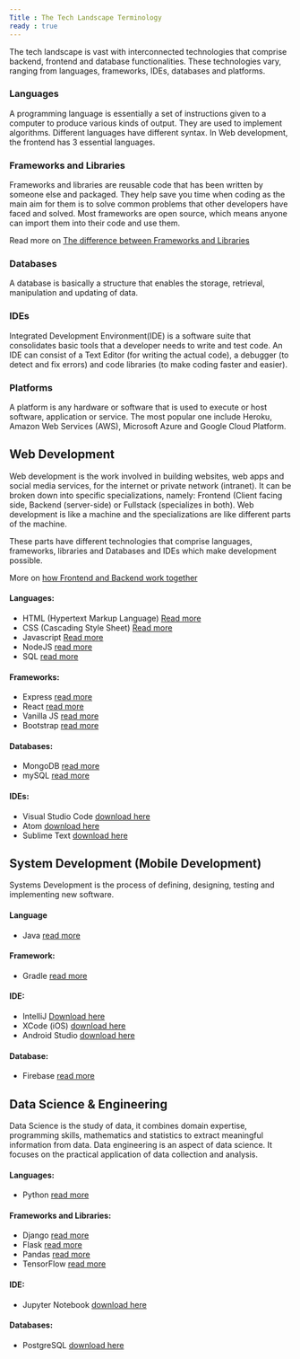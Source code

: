 ```yaml
---
Title : The Tech Landscape Terminology
ready : true
---
```


The tech landscape is vast with interconnected technologies that comprise backend, frontend and database functionalities. These technologies vary, ranging from languages, frameworks, IDEs, databases and platforms.  

### Languages
A programming language is essentially a set of instructions given to a computer to produce various kinds of output. They are used to implement algorithms. Different languages have different syntax. In Web development, the frontend has 3 essential languages.

### Frameworks and Libraries
Frameworks and libraries are reusable code that has been written by someone else and packaged. They help save you time when coding as the main aim for them is to solve common problems that other developers have faced and solved. Most frameworks are open source, which means anyone can import them into their code and use them.


Read more on [The difference between Frameworks and Libraries](https://www.freecodecamp.org/news/the-difference-between-a-framework-and-a-library-bd133054023f/)


### Databases
A database is basically a structure that enables the storage, retrieval, manipulation and updating of data.

### IDEs
Integrated Development Environment(IDE) is a software suite that consolidates basic tools that a developer needs to write and test code. An IDE can consist of a Text Editor (for writing the actual code), a debugger (to detect and fix errors) and code libraries (to make coding faster and easier). 

### Platforms
A platform is any hardware or software that is used to execute or host software, application or service. The most popular one include Heroku, Amazon Web Services (AWS), Microsoft Azure and Google Cloud Platform.


## Web Development 

Web development is the work involved in building websites, web apps and social media services, for the internet or private network (intranet). It can be broken down into specific specializations, namely: Frontend (Client facing side, Backend (server-side)  or Fullstack (specializes in both). Web development is like a machine and the specializations are like different parts of the machine. 

These parts have different technologies that comprise languages, frameworks, libraries and Databases and IDEs which make development possible.

More on [how Frontend and Backend work together](https://www.quora.com/How-do-front-end-and-back-end-technologies-work-together)
#### Languages:

* HTML (Hypertext Markup Language) [Read more](https://www.w3schools.com/html/)
* CSS (Cascading Style Sheet) [Read more](https://www.w3schools.com/css/)
* Javascript [Read more](https://www.javascript.com/)
* NodeJS [read more](https://nodejs.org/en/)
* SQL [read more](https://www.w3schools.com/sql/sql_intro.asp)

#### Frameworks:
* Express [read more](https://expressjs.com/)
* React [read more](https://reactjs.org/)
* Vanilla JS [read more](http://vanilla-js.com/)
* Bootstrap [read more](https://getbootstrap.com/)

#### Databases:
* MongoDB [read more](https://www.mongodb.com/)
* mySQL [read more](https://www.mysql.com/)


#### IDEs:
* Visual Studio Code [download here](https://code.visualstudio.com/)
* Atom [download here](https://atom.io/)
* Sublime Text [download here](https://www.sublimetext.com/)


## System Development (Mobile Development) 
Systems Development is the process of defining, designing, testing and implementing new software. 
#### Language
* Java [read more](https://docs.oracle.com/en/java/)


#### Framework:
* Gradle [read more](https://gradle.org/)


#### IDE:  
* IntelliJ [Download here](https://www.jetbrains.com/idea/)
* XCode (iOS) [download here](https://developer.apple.com/xcode/ide/)
* Android Studio [download here](https://developer.android.com/studio)

#### Database:
* Firebase [read more](https://developer.android.com/studio)


## Data Science & Engineering
Data Science is the study of data, it combines domain expertise, programming skills, mathematics and statistics to extract meaningful information from data. Data engineering is an aspect of data science. It focuses on the practical application of data collection and analysis.

#### Languages:
* Python [read more](https://www.python.org/)


#### Frameworks and Libraries:
* Django [read more](https://www.djangoproject.com/)
* Flask [read more](https://www.fullstackpython.com/flask.html)
* Pandas [read more](https://pandas.pydata.org/)
* TensorFlow [read more](https://pandas.pydata.org/)

#### IDE:
* Jupyter Notebook [download here](https://jupyter.org/)

#### Databases:
* PostgreSQL [download here](https://www.postgresql.org/)